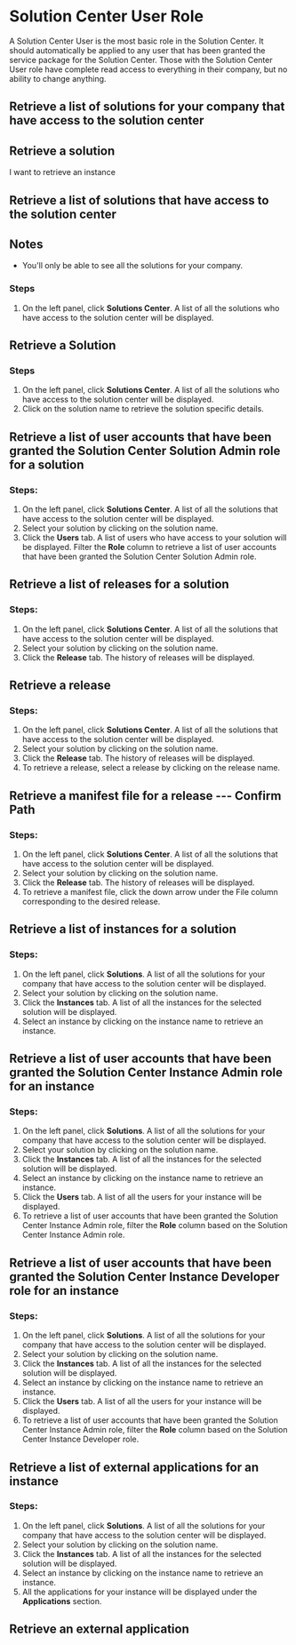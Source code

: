 # Solution Center User Role
A Solution Center User is the most basic role in the Solution Center.  It should automatically be applied to any user that has been granted the service package for the Solution Center.  Those with the Solution Center User role have complete read access to everything in their company, but no ability to change anything.

## Retrieve a list of solutions for your company that have access to the solution center

## Retrieve a solution



I want to retrieve an instance

## Retrieve a list of solutions that have access to the solution center
## Notes
* You'll only be able to see all the solutions for your company.

### Steps
1. On the left panel, click **Solutions Center**. A list of all the solutions who have access to the solution center will be displayed.

## Retrieve a Solution
### Steps
1. On the left panel, click **Solutions Center**. A list of all the solutions who have access to the solution center will be displayed.
2. Click on the solution name to retrieve the solution specific details.

## Retrieve a list of user accounts that have been granted the Solution Center Solution Admin role for a solution
### Steps:
1. On the left panel, click **Solutions Center**. A list of all the solutions that have access to the solution center will be displayed.
2. Select your solution by clicking on the solution name.
3. Click the **Users** tab. A list of users who have access to your solution will be displayed. Filter the **Role** column to retrieve a list of user accounts that have been granted the Solution Center Solution Admin role.

## Retrieve a list of releases for a solution
### Steps:
1. On the left panel, click **Solutions Center**. A list of all the solutions that have access to the solution center will be displayed.
2. Select your solution by clicking on the solution name.
3. Click the **Release** tab. The history of releases will be displayed.

## Retrieve a release
### Steps:
1. On the left panel, click **Solutions Center**. A list of all the solutions that have access to the solution center will be displayed.
2. Select your solution by clicking on the solution name.
3. Click the **Release** tab. The history of releases will be displayed.
4. To retrieve a release, select a release by clicking on the release name.

## Retrieve a manifest file for a release --- Confirm Path
### Steps:
1. On the left panel, click **Solutions Center**. A list of all the solutions that have access to the solution center will be displayed.
2. Select your solution by clicking on the solution name.
3. Click the **Release** tab. The history of releases will be displayed.
4. To retrieve a manifest file, click the down arrow under the File column corresponding to the desired release.

## Retrieve a list of instances for a solution
### Steps:
1. On the left panel, click **Solutions**. A list of all the solutions for your company that have access to the solution center will be displayed.
2. Select your solution by clicking on the solution name.
3. Click the **Instances** tab. A list of all the instances for the selected solution will be displayed.
4. Select an instance by clicking on the instance name to retrieve an instance.

## Retrieve a list of user accounts that have been granted the Solution Center Instance Admin role for an instance
### Steps:
1. On the left panel, click **Solutions**. A list of all the solutions for your company that have access to the solution center will be displayed.
2. Select your solution by clicking on the solution name.
3. Click the **Instances** tab. A list of all the instances for the selected solution will be displayed.
4. Select an instance by clicking on the instance name to retrieve an instance.
5. Click the **Users** tab. A list of all the users for your instance will be displayed.
6. To retrieve a list of user accounts that have been granted the Solution Center Instance Admin role, filter the **Role** column based on the Solution Center Instance Admin role.

## Retrieve a list of user accounts that have been granted the Solution Center Instance Developer role for an instance
### Steps:
1. On the left panel, click **Solutions**. A list of all the solutions for your company that have access to the solution center will be displayed.
2. Select your solution by clicking on the solution name.
3. Click the **Instances** tab. A list of all the instances for the selected solution will be displayed.
4. Select an instance by clicking on the instance name to retrieve an instance.
5. Click the **Users** tab. A list of all the users for your instance will be displayed.
6. To retrieve a list of user accounts that have been granted the Solution Center Instance Admin role, filter the **Role** column based on the Solution Center Instance Developer role.

## Retrieve a list of external applications for an instance
### Steps:
1. On the left panel, click **Solutions**. A list of all the solutions for your company that have access to the solution center will be displayed.
2. Select your solution by clicking on the solution name.
3. Click the **Instances** tab. A list of all the instances for the selected solution will be displayed.
4. Select an instance by clicking on the instance name to retrieve an instance.
5. All the applications for your instance will be displayed under the **Applications** section.

## Retrieve an external application


